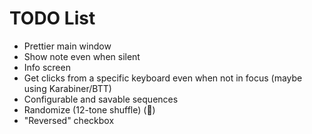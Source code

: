 #  TODO List
- Prettier main window
- Show note even when silent
- Info screen
- Get clicks from a specific keyboard even when not in focus (maybe using Karabiner/BTT)
- Configurable and savable sequences
- Randomize (12-tone shuffle) (🔀)
- "Reversed" checkbox

